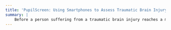 ```yaml
---
title: 'PupilScreen: Using Smartphones to Assess Traumatic Brain Injury'
summary: |
    Before a person suffering from a traumatic brain injury reaches a medical facility, measuring their pupillary light reflex (PLR) is one of the few quantitative measures a clinician can use to predict their outcome. PupilScreen is a smartphone app and accompanying 3D-printed box we are developing that combines the repeatability, accuracy, and precision of a clinical device with the ubiquity and convenience of the penlight test that clinicians regularly use in emergency situations.
---
```

